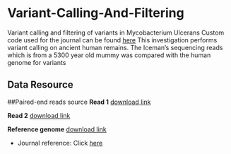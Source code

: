 # Variant-Calling-And-Filtering
Variant calling and filtering of variants in Mycobacterium Ulcerans
Custom code used for the journal can be found [here](https://github.com/viskky/Variant-Calling)
This investigation performs variant calling on ancient human remains. The Iceman’s sequencing reads which is from a 5300 year old mummy was compared with the human genome for variants

## Data Resource
##Paired-end reads source 
**Read 1** [download link](ftp://ftp-trace.ncbi.nih.gov/1000genomes/ftp/phase3/data/HG00096/sequence_read/SRR062634_1.filt.fastq.gz)

**Read 2** [download link](ftp://ftp-trace.ncbi.nih.gov/1000genomes/ftp/phase3/data/HG00096/sequence_read/SRR062634_2.filt.fastq.gz)

**Reference genome** [download link](https://hgdownload.soe.ucsc.edu/goldenPath/hg38/bigZips/hg38.fa.gz)

* Journal reference: Click [here](https://journals.plos.org/plosone/article?id=10.1371/journal.pone.0099994)
